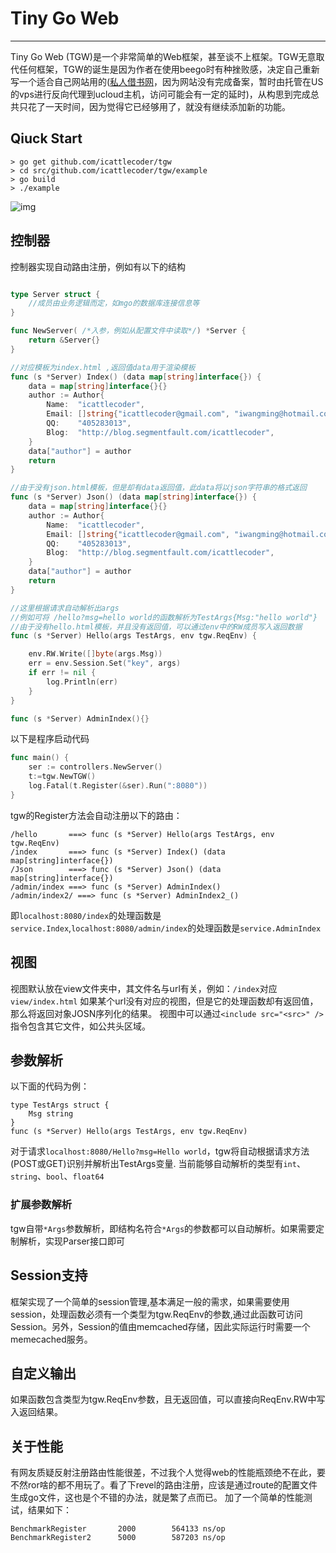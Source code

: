 # Tiny Go Web
---

Tiny Go Web (TGW)是一个非常简单的Web框架，甚至谈不上框架。TGW无意取代任何框架，TGW的诞生是因为作者在使用beego时有种挫败感，决定自己重新写一个适合自己网站用的([私人借书网](http://www.4jieshu.com)，因为网站没有完成备案，暂时由托管在US的vps进行反向代理到ucloud主机，访问可能会有一定的延时)，从构思到完成总共只花了一天时间，因为觉得它已经够用了，就没有继续添加新的功能。

## Qiuck Start

```
> go get github.com/icattlecoder/tgw
> cd src/github.com/icattlecoder/tgw/example
> go build
> ./example 
```

![img](http://icattlecoder.qiniudn.com/tgw.png)


## 控制器

控制器实现自动路由注册，例如有以下的结构

```go

type Server struct {
	//成员由业务逻辑而定，如mgo的数据库连接信息等
}

func NewServer( /*入参，例如从配置文件中读取*/) *Server {
	return &Server{}
}

//对应模板为index.html ,返回值data用于渲染模板
func (s *Server) Index() (data map[string]interface{}) {
	data = map[string]interface{}{}
	author := Author{
		Name:  "icattlecoder",
		Email: []string{"icattlecoder@gmail.com", "iwangming@hotmail.com"},
		QQ:    "405283013",
		Blog:  "http://blog.segmentfault.com/icattlecoder",
	}
	data["author"] = author
	return
}

//由于没有json.html模板，但是却有data返回值，此data将以json字符串的格式返回
func (s *Server) Json() (data map[string]interface{}) {
	data = map[string]interface{}{}
	author := Author{
		Name:  "icattlecoder",
		Email: []string{"icattlecoder@gmail.com", "iwangming@hotmail.com"},
		QQ:    "405283013",
		Blog:  "http://blog.segmentfault.com/icattlecoder",
	}
	data["author"] = author
	return
}

//这里根据请求自动解析出args
//例如可将 /hello?msg=hello world的函数解析为TestArgs{Msg:"hello world"}
//由于没有hello.html模板，并且没有返回值，可以通过env中的RW成员写入返回数据
func (s *Server) Hello(args TestArgs, env tgw.ReqEnv) {

	env.RW.Write([]byte(args.Msg))
	err = env.Session.Set("key", args)
	if err != nil {
		log.Println(err)
	}
}

func (s *Server) AdminIndex(){}
```

以下是程序启动代码
``` go
func main() {
	ser := controllers.NewServer()
	t:=tgw.NewTGW()
	log.Fatal(t.Register(&ser).Run(":8080"))
}
```

tgw的Register方法会自动注册以下的路由：

```
/hello 		 ===> func (s *Server) Hello(args TestArgs, env tgw.ReqEnv)
/index 		 ===> func (s *Server) Index() (data map[string]interface{}) 
/Json 		 ===> func (s *Server) Json() (data map[string]interface{})
/admin/index ===> func (s *Server) AdminIndex()
/admin/index2/ ===> func (s *Server) AdminIndex2_()

```

即`localhost:8080/index`的处理函数是`service.Index`,`localhost:8080/admin/index`的处理函数是`service.AdminIndex`

## 视图

视图默认放在view文件夹中，其文件名与url有关，例如：`/index`对应 `view/index.html`
如果某个url没有对应的视图，但是它的处理函数却有返回值，那么将返回对象JOSN序列化的结果。
视图中可以通过`<include src="<src>" />`指令包含其它文件，如公共头区域。

## 参数解析

以下面的代码为例：

```
type TestArgs struct {
	Msg string
}
func (s *Server) Hello(args TestArgs, env tgw.ReqEnv)

```
对于请求`localhost:8080/Hello?msg=Hello world`，tgw将自动根据请求方法(POST或GET)识别并解析出TestArgs变量.
当前能够自动解析的类型有`int`、`string`、`bool`、`float64`

### 扩展参数解析
tgw自带`*Args`参数解析，即结构名符合`*Args`的参数都可以自动解析。如果需要定制解析，实现Parser接口即可

## Session支持

框架实现了一个简单的session管理,基本满足一般的需求，如果需要使用session，处理函数必须有一个类型为tgw.ReqEnv的参数,通过此函数可访问Session。另外，Session的值由memcached存储，因此实际运行时需要一个memecached服务。


## 自定义输出

如果函数包含类型为tgw.ReqEnv参数，且无返回值，可以直接向ReqEnv.RW中写入返回结果。

## 关于性能

有网友质疑反射注册路由性能很差，不过我个人觉得web的性能瓶颈绝不在此，要不然ror啥的都不用玩了。看了下revel的路由注册，应该是通过route的配置文件生成go文件，这也是个不错的办法，就是繁了点而已。
加了一个简单的性能测试，结果如下：

```
BenchmarkRegister	    2000	    564133 ns/op
BenchmarkRegister2	    5000	    587203 ns/op
```

